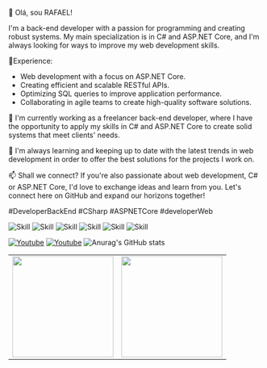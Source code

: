 
👋 Olá, sou RAFAEL!

I'm a back-end developer with a passion for programming and creating robust systems. My main specialization is in C# and ASP.NET Core, and I'm always looking for ways to improve my web development skills.

🚀Experience:
- Web development with a focus on ASP.NET Core.
- Creating efficient and scalable RESTful APIs.
- Optimizing SQL queries to improve application performance.
- Collaborating in agile teams to create high-quality software solutions.

💼 I'm currently working as a freelancer back-end developer, where I have the opportunity to apply my skills in C# and ASP.NET Core to create solid systems that meet clients' needs.

🌱 I'm always learning and keeping up to date with the latest trends in web development in order to offer the best solutions for the projects I work on.

📫 Shall we connect?
If you're also passionate about web development, C# or ASP.NET Core, I'd love to exchange ideas and learn from you. Let's connect here on GitHub and expand our horizons together!

#DeveloperBackEnd #CSharp #ASPNETCore #developerWeb

![Skill](https://img.shields.io/badge/.NET-5C2D91?style=for-the-badge&logo=.net&logoColor=white)
![Skill](https://img.shields.io/badge/C%23-239120?style=for-the-badge&logo=c-sharp&logoColor=white)
![Skill](https://img.shields.io/badge/Microsoft%20SQL%20Server-CC2927?style=for-the-badge&logo=microsoft%20sql%20server&logoColor=white)
![Skill](https://img.shields.io/badge/HTML5-E34F26?style=for-the-badge&logo=html5&logoColor=white)
![Skill](https://img.shields.io/badge/CSS3-1572B6?style=for-the-badge&logo=css3&logoColor=white)
![Skill](https://img.shields.io/badge/Bootstrap-563D7C?style=for-the-badge&logo=bootstrap&logoColor=white)


[![Youtube](https://img.shields.io/badge/YouTube-FF0000?style=for-the-badge&logo=youtube&logoColor=white)](https://www.youtube.com/channel/UC9A-6w3A_GRs5rp8ct_1OlA)
[![Youtube](https://img.shields.io/badge/LinkedIn-0077B5?style=for-the-badge&logo=linkedin&logoColor=white)](https://www.linkedin.com/in/rafael-silva-a79314207/)
![Anurag's GitHub stats](https://github-readme-stats.vercel.app/api?username=anuraghazra&show_icons=true&theme=dracula)
<table>
  <tr>
    <td>
      <a href="https://github.com/rafael-dev2021">
        <img height=200 align="center" src="https://github-readme-stats.vercel.app/api?username=rafael-dev2021" />
      </a>
    </td>
    <td>
      <a href="https://github.com/rafael-dev2021">
        <img height=200 align="center" src="https://github-readme-stats.vercel.app/api/top-langs?username=rafael-dev2021&layout=compact&langs_count=8&card_width=320" />
      </a>
    </td>
  </tr>
</table>


